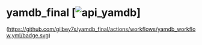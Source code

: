 
# yamdb_final [![api_yamdb](https://github.com/gilbey7s/yamdb_final/workflows/api_yamdb/badge.svg)]
(https://github.com/gilbey7s/yamdb_final/actions/workflows/yamdb_workflow.yml/badge.svg)